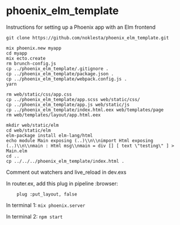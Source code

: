 # phoenix_elm_template
Instructions for setting up a Phoenix app with an Elm frontend

```
git clone https://github.com/noklesta/phoenix_elm_template.git

mix phoenix.new myapp
cd myapp
mix ecto.create
rm brunch-config.js
cp ../phoenix_elm_template/.gitignore .
cp ../phoenix_elm_template/package.json .
cp ../phoenix_elm_template/webpack.config.js .
yarn

rm web/static/css/app.css
cp ../phoenix_elm_template/app.scss web/static/css/
cp ../phoenix_elm_template/app.js web/static/js
cp ../phoenix_elm_template/index.html.eex web/templates/page
rm web/templates/layout/app.html.eex

mkdir web/static/elm
cd web/static/elm
elm-package install elm-lang/html
echo module Main exposing (..)\\n\\nimport Html exposing (..)\\n\\nmain : Html msg\\nmain = div [] [ text \"testing\" ] > Main.elm
cd ..
cp ../../../phoenix_elm_template/index.html .
```

Comment out watchers and live_reload in dev.exs

In router.ex, add this plug in pipeline :browser:
```
    plug :put_layout, false
```

In terminal 1: `mix phoenix.server`

In terminal 2: `npm start`
